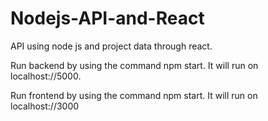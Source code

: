 # Nodejs-API-and-React
API using node js and project data through react.

Run backend by using the command npm start. It will run on localhost://5000.

Run frontend by using the command npm start. It will run on localhost://3000
